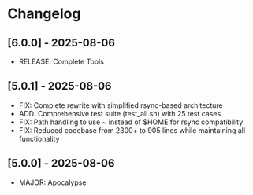 # Changelog

## [6.0.0] - 2025-08-06
- RELEASE: Complete Tools

## [5.0.1] - 2025-08-06
- FIX: Complete rewrite with simplified rsync-based architecture
- ADD: Comprehensive test suite (test_all.sh) with 25 test cases
- FIX: Path handling to use ~ instead of $HOME for rsync compatibility
- FIX: Reduced codebase from 2300+ to 905 lines while maintaining all functionality

## [5.0.0] - 2025-08-06
- MAJOR: Apocalypse

